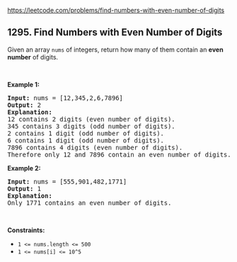 https://leetcode.com/problems/find-numbers-with-even-number-of-digits

## 1295. Find Numbers with Even Number of Digits

<div>Given an array <code>nums</code> of integers, return how many of them contain an <strong>even number</strong> of digits.
<p> </p>
<p><strong>Example 1:</strong></p>
<pre><strong>Input:</strong> nums = [12,345,2,6,7896]
<strong>Output:</strong> 2
<strong>Explanation: 
</strong>12 contains 2 digits (even number of digits). 
345 contains 3 digits (odd number of digits). 
2 contains 1 digit (odd number of digits). 
6 contains 1 digit (odd number of digits). 
7896 contains 4 digits (even number of digits). 
Therefore only 12 and 7896 contain an even number of digits.
</pre>
<p><strong>Example 2:</strong></p>
<pre><strong>Input:</strong> nums = [555,901,482,1771]
<strong>Output:</strong> 1 
<strong>Explanation: </strong>
Only 1771 contains an even number of digits.
</pre>
<p> </p>
<p><strong>Constraints:</strong></p>
<ul>
<li><code>1 &lt;= nums.length &lt;= 500</code></li>
<li><code>1 &lt;= nums[i] &lt;= 10^5</code></li>
</ul></div>
